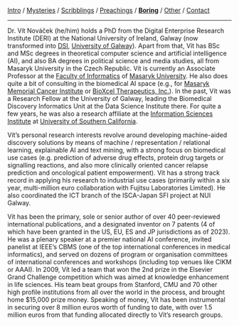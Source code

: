 [Intro](index.html) / [Mysteries](research.html) / [Scribblings](publications.html) / [Preachings](teaching.html) / **[Boring](bio.html)** / [Other](life.html) / [Contact](contact.html)

---

Dr. Vít Nováček (he/him) holds a PhD from the Digital Enterprise Research Institute (DERI) at the National University of Ireland, Galway (now transformed into [DSI](https://www.universityofgalway.ie/dsi/), [University of Galway](https://www.universityofgalway.ie/)). Apart from that, Vít has BSc and MSc degrees in theoretical computer science and artificial intelligence (AI), and also BA degrees in political science and media studies, all from Masaryk University in the Czech Republic. Vít is currently an Associate Professor at the [Faculty of Informatics](https://www.fi.muni.cz/) of [Masaryk University](https://www.muni.cz/). He also does quite a bit of consulting in the biomedical AI space (e.g., for [Masaryk Memorial Cancer Institute](https://www.mou.cz/en/) or [BioXcel Therapeutics, Inc.](https://www.bioxceltherapeutics.com/)). In the past, Vít was a Research Fellow at the University of Galway, leading the Biomedical Discovery Informatics Unit at the Data Science Institute there. For quite a few years, he was also a research affiliate at the [Information Sciences Institute](https://isi.edu/) at [University of Southern California](https://www.usc.edu/).

Vít’s personal research interests revolve around developing machine-aided discovery solutions by means of machine / representation / relational learning, explainable AI and text mining, with a strong focus on biomedical use cases (e.g. prediction of adverse drug effects, protein drug targets or signalling reactions, and also more clinically oriented cancer relapse prediction and oncological patient empowerment). Vít has a strong track record in applying his research to industrial use cases (primarily within a six year, multi-million euro collaboration with Fujitsu Laboratories Limited). He also coordinated the ICT branch of the ISCA-Japan SFI project at NUI Galway.

Vít has been the primary, sole or senior author of over 40 peer-reviewed international publications, and a designated inventor on 7 patents (4 of which have been granted in the US, EU, ES and JP jurisdictions as of 2023). He was a plenary speaker at a premier national AI conference, invited panelist at IEEE’s CBMS (one of the top international conferences in medical informatics), and served on dozens of program or organisation committees of international conferences and workshops (including top venues like CIKM or AAAI). In 2009, Vít led a team that won the 2nd prize in the Elsevier Grand Challenge competition which was aimed at knowledge enhancement in life sciences. His team beat groups from Stanford, CMU and 70 other high profile institutions from all over the world in the process, and brought home $15,000 prize money. Speaking of money, Vít has been instrumental in securing over 8 million euros worth of funding to date, with over 1.5 million euros from that funding allocated directly to Vít’s research groups.

